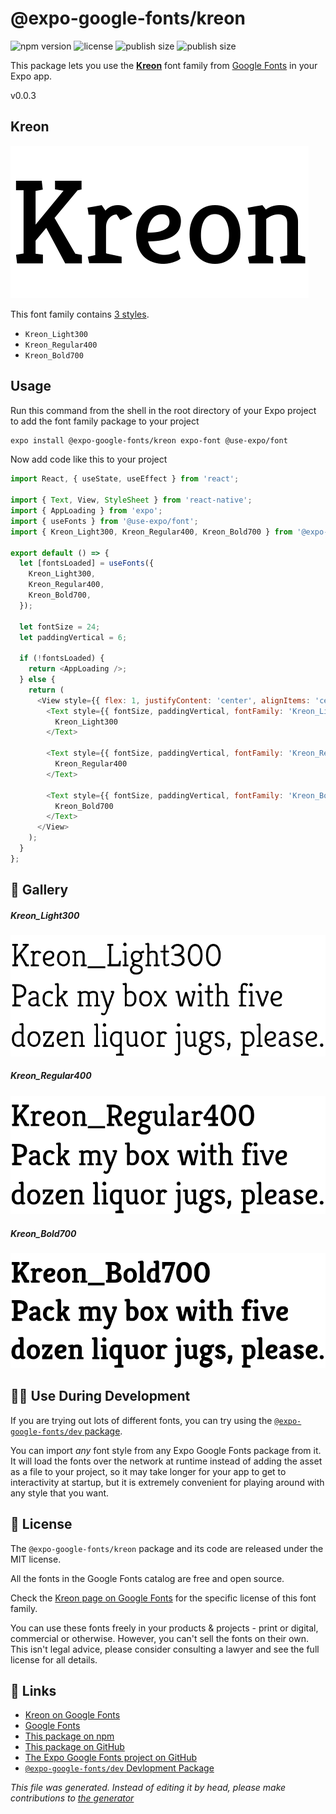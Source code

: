# @expo-google-fonts/kreon

![npm version](https://flat.badgen.net/npm/v/@expo-google-fonts/kreon)
![license](https://flat.badgen.net/github/license/expo/google-fonts)
![publish size](https://flat.badgen.net/packagephobia/install/@expo-google-fonts/kreon)
![publish size](https://flat.badgen.net/packagephobia/publish/@expo-google-fonts/kreon)

This package lets you use the [**Kreon**](https://fonts.google.com/specimen/Kreon) font family from [Google Fonts](https://fonts.google.com/) in your Expo app.

v0.0.3

## Kreon

![Kreon](./font-family.png)

This font family contains [3 styles](#gallery).

- `Kreon_Light300`
- `Kreon_Regular400`
- `Kreon_Bold700`

## Usage

Run this command from the shell in the root directory of your Expo project to add the font family package to your project
```sh
expo install @expo-google-fonts/kreon expo-font @use-expo/font
```

Now add code like this to your project
```js
import React, { useState, useEffect } from 'react';

import { Text, View, StyleSheet } from 'react-native';
import { AppLoading } from 'expo';
import { useFonts } from '@use-expo/font';
import { Kreon_Light300, Kreon_Regular400, Kreon_Bold700 } from '@expo-google-fonts/kreon';

export default () => {
  let [fontsLoaded] = useFonts({
    Kreon_Light300,
    Kreon_Regular400,
    Kreon_Bold700,
  });

  let fontSize = 24;
  let paddingVertical = 6;

  if (!fontsLoaded) {
    return <AppLoading />;
  } else {
    return (
      <View style={{ flex: 1, justifyContent: 'center', alignItems: 'center' }}>
        <Text style={{ fontSize, paddingVertical, fontFamily: 'Kreon_Light300' }}>
          Kreon_Light300
        </Text>

        <Text style={{ fontSize, paddingVertical, fontFamily: 'Kreon_Regular400' }}>
          Kreon_Regular400
        </Text>

        <Text style={{ fontSize, paddingVertical, fontFamily: 'Kreon_Bold700' }}>
          Kreon_Bold700
        </Text>
      </View>
    );
  }
};

```

## 🔡 Gallery

##### Kreon_Light300
![Kreon_Light300](./988fb49f563aec3452b26437e4cef99cd52bf368c5fb6c30e7b9e1419e4a3723.ttf.png)

##### Kreon_Regular400
![Kreon_Regular400](./95de76c3d8f95714fbfda4a89b6cf0b74a4285d9d0f81908cbd91c7146109d83.ttf.png)

##### Kreon_Bold700
![Kreon_Bold700](./9d9092c90a6173026afefda0a94456688b33166363b733d8d42200e68837b012.ttf.png)


## 👩‍💻 Use During Development

If you are trying out lots of different fonts, you can try using the [`@expo-google-fonts/dev` package](https://github.com/expo/google-fonts/tree/master/font-packages/dev#readme).

You can import *any* font style from any Expo Google Fonts package from it. It will load the fonts
over the network at runtime instead of adding the asset as a file to your project, so it may take longer
for your app to get to interactivity at startup, but it is extremely convenient
for playing around with any style that you want.

## 📖 License

The `@expo-google-fonts/kreon` package and its code are released under the MIT license.

All the fonts in the Google Fonts catalog are free and open source.

Check the [Kreon page on Google Fonts](https://fonts.google.com/specimen/Kreon) for the specific license of this font family.

You can use these fonts freely in your products & projects - print or digital, commercial or otherwise. However, you can't sell the fonts on their own. This isn't legal advice, please consider consulting a lawyer and see the full license for all details.

## 🔗 Links

- [Kreon on Google Fonts](https://fonts.google.com/specimen/Kreon)
- [Google Fonts](https://fonts.google.com/)
- [This package on npm](https://www.npmjs.com/package/@expo-google-fonts/kreon)
- [This package on GitHub](https://github.com/expo/google-fonts/tree/master/font-packages/kreon)
- [The Expo Google Fonts project on GitHub](https://github.com/expo/google-fonts)
- [`@expo-google-fonts/dev` Devlopment Package](https://github.com/expo/google-fonts/tree/master/font-packages/dev)


*This file was generated. Instead of editing it by head, please make contributions to [the generator](https://github.com/expo/google-fonts/tree/master/packages/generator)*
